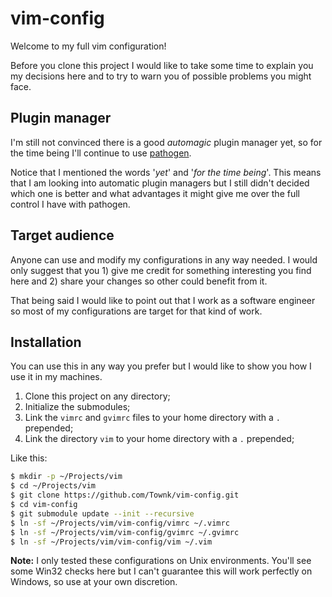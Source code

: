 # vim-config #

Welcome to my full vim configuration!

Before you clone this project I would like to take some time to explain you my 
decisions here and to try to warn you of possible problems you might face.

## Plugin manager

I'm still not convinced there is a good _automagic_ plugin manager yet, so for 
the time being I'll continue to use 
[pathogen](https://github.com/tpope/vim-pathogen).

Notice that I mentioned the words '_yet_' and '_for the time being_'. This means 
that I am looking into automatic plugin managers but I still didn't decided 
which one is better and what advantages it might give me over the full control I 
have with pathogen.

## Target audience

Anyone can use and modify my configurations in any way needed. I would only 
suggest that you 1) give me credit for something interesting you find here and 
2) share your changes so other could benefit from it.

That being said I would like to point out that I work as a software engineer so 
most of my configurations are target for that kind of work.

## Installation

You can use this in any way you prefer but I would like to show you how I use 
it in my machines.

1. Clone this project on any directory;
2. Initialize the submodules;
3. Link the `vimrc` and `gvimrc` files to your home directory with a `.` 
   prepended;
4. Link the directory `vim` to your home directory with a `.` prepended;

Like this:

```sh
$ mkdir -p ~/Projects/vim
$ cd ~/Projects/vim
$ git clone https://github.com/Townk/vim-config.git
$ cd vim-config
$ git submodule update --init --recursive
$ ln -sf ~/Projects/vim/vim-config/vimrc ~/.vimrc
$ ln -sf ~/Projects/vim/vim-config/gvimrc ~/.gvimrc
$ ln -sf ~/Projects/vim/vim-config/vim ~/.vim
```

**Note:** I only tested these configurations on Unix environments. You'll see 
some Win32 checks here but I can't guarantee this will work perfectly on 
Windows, so use at your own discretion.

